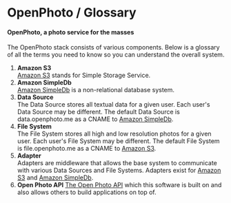OpenPhoto / Glossary
=======================
#### OpenPhoto, a photo service for the masses

The OpenPhoto stack consists of various components. Below is a glossary of all the terms you need to know so you can understand the overall system.

1.  **Amazon S3**  
    [Amazon S3][s3] stands for Simple Storage Service.
1.  **Amazon SimpleDb**  
    [Amazon SimpleDb][simpledb] is a non-relational database system.
1.  **Data Source**  
    The Data Source stores all textual data for a given user. Each user's Data Source may be different. The default Data Source is data.openphoto.me as a CNAME to [Amazon SimpleDb][simpledb].
1.  **File System**  
    The File System stores all high and low resolution photos for a given user. Each user's File System may be different. The default File System is file.openphoto.me as a CNAME to [Amazon S3][s3].
1.  **Adapter**  
    Adapters are middleware that allows the base system to communicate with various Data Sources and File Systems. Adapters exist for [Amazon S3][s3] and [Amazon SimpleDb][simpledb].
1.  **Open Photo API**
    [The Open Photo API][openphotoapi] which this software is built on and also allows others to build applications on top of.


[openphotoapi]: documentation/api
[aws]: http://aws.amazon.com/
[s3]: http://aws.amazon.com/s3/
[simpledb]: http://aws.amazon.com/simpledb/
